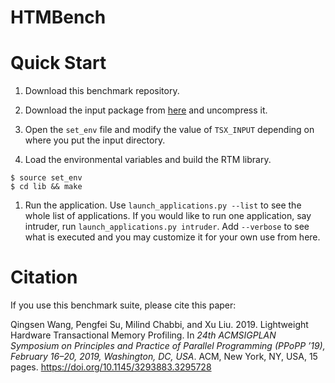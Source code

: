 # HTMBench

Quick Start
============
1. Download this benchmark repository.

1. Download the input package from [here](https://drive.google.com/open?id=1vf_HbWKNQROHI5XIXIAFfHHfkYJYe1yu) and uncompress it.

1. Open the `set_env` file and modify the value of `TSX_INPUT` depending on where you put the input directory.

1. Load the environmental variables and build the RTM library.
```
$ source set_env
$ cd lib && make
```

1. Run the application.
   Use ```launch_applications.py --list``` to see the whole list of applications.
   If you would like to run one application, say intruder, run ```launch_applications.py intruder```.
   Add ```--verbose``` to see what is executed and you may customize it for your own use from here.

Citation
============

If you use this benchmark suite, please cite this paper:

Qingsen Wang, Pengfei Su, Milind Chabbi, and Xu Liu. 2019. Lightweight Hardware Transactional Memory Profiling. In _24th ACMSIGPLAN Symposium on Principles and Practice of Parallel Programming
(PPoPP ’19), February 16–20, 2019, Washington, DC, USA_. ACM, New York, NY, USA, 15 pages. https://doi.org/10.1145/3293883.3295728
